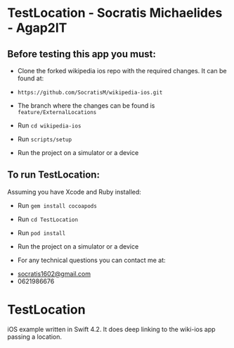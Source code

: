 # TestLocation - Socratis Michaelides - Agap2IT

## Before testing this app you must:

*  Clone the forked wikipedia ios repo with the required changes. It can be found at:
- `https://github.com/SocratisM/wikipedia-ios.git`

* The branch where the changes can be found is `feature/ExternalLocations`

*  Run `cd wikipedia-ios`
*  Run `scripts/setup`
*  Run the project on a simulator or a device

## To run TestLocation:

Assuming you have Xcode and Ruby installed:
*  Run `gem install cocoapods`
*  Run  `cd TestLocation`
*  Run `pod install`
*  Run the project on a simulator or a device


* For any technical questions you can contact me at:
- socratis1602@gmail.com
- 0621986676

# TestLocation
iOS example written in Swift 4.2. It does deep linking to the wiki-ios app passing a location.
